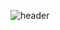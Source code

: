 ![header](https://capsule-render.vercel.app/api?type=soft&color=gradient&height=300&section=header&text=Hello!%20minwoogi&fontSize=90)
